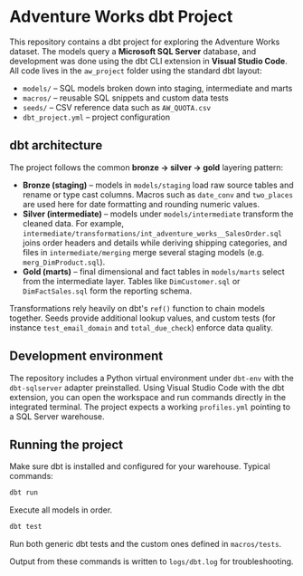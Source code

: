 Adventure Works dbt Project
==========================

This repository contains a dbt project for exploring the Adventure Works dataset. The models query a **Microsoft SQL Server** database, and development was done using the dbt CLI extension in **Visual Studio Code**. All code lives in the `aw_project` folder using the standard dbt layout:

* `models/` – SQL models broken down into staging, intermediate and marts
* `macros/` – reusable SQL snippets and custom data tests
* `seeds/` – CSV reference data such as `AW_QUOTA.csv`
* `dbt_project.yml` – project configuration

## dbt architecture

The project follows the common **bronze → silver → gold** layering pattern:

* **Bronze (staging)** – models in `models/staging` load raw source tables and rename or type cast columns. Macros such as `date_conv` and `two_places` are used here for date formatting and rounding numeric values.
* **Silver (intermediate)** – models under `models/intermediate` transform the cleaned data. For example, `intermediate/transformations/int_adventure_works__SalesOrder.sql` joins order headers and details while deriving shipping categories, and files in `intermediate/merging` merge several staging models (e.g. `merg_DimProduct.sql`).
* **Gold (marts)** – final dimensional and fact tables in `models/marts` select from the intermediate layer. Tables like `DimCustomer.sql` or `DimFactSales.sql` form the reporting schema.

Transformations rely heavily on dbt's `ref()` function to chain models together. Seeds provide additional lookup values, and custom tests (for instance `test_email_domain` and `total_due_check`) enforce data quality.

## Development environment

The repository includes a Python virtual environment under `dbt-env` with the `dbt-sqlserver` adapter preinstalled. Using Visual Studio Code with the dbt extension, you can open the workspace and run commands directly in the integrated terminal. The project expects a working `profiles.yml` pointing to a SQL Server warehouse.

## Running the project

Make sure dbt is installed and configured for your warehouse. Typical commands:

```bash
dbt run
```
Execute all models in order.

```bash
dbt test
```
Run both generic dbt tests and the custom ones defined in `macros/tests`.

Output from these commands is written to `logs/dbt.log` for troubleshooting.
